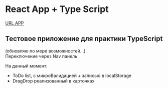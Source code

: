 # React App + Type Script

[URL APP](https://react-typescript-fstapp.vercel.app/)

## Тестовое приложение для практики TypeScript 
(обновляю по мере возможностей...)  
Переключение через Nav панель  

На данный момент:
- ToDo list, с микроВалидацией + записью в localStorage
- DragDrop реализованный в карточках
